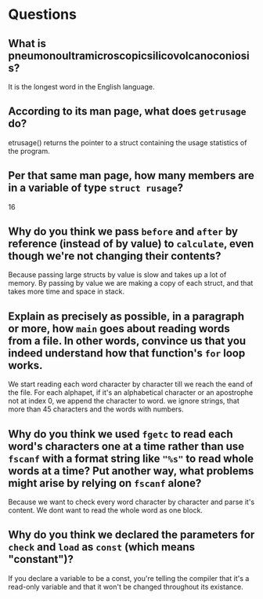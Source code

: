 # Questions

## What is pneumonoultramicroscopicsilicovolcanoconiosis?

It is the longest word in the English language.

## According to its man page, what does `getrusage` do?

etrusage() returns the pointer to a struct containing the usage statistics of the program.

## Per that same man page, how many members are in a variable of type `struct rusage`?

16

## Why do you think we pass `before` and `after` by reference (instead of by value) to `calculate`, even though we're not changing their contents?

Because passing large structs by value is slow and takes up a lot of memory.
By passing by value we are making a copy of each struct, and that takes more time and space in stack.

## Explain as precisely as possible, in a paragraph or more, how `main` goes about reading words from a file. In other words, convince us that you indeed understand how that function's `for` loop works.

We start reading each word character by character till we reach the eand of the file.
For each alphapet, if it's an alphabetical character or an apostrophe not at index 0, we append the character to word.
we ignore strings, that more than 45 characters and the words with numbers.

## Why do you think we used `fgetc` to read each word's characters one at a time rather than use `fscanf` with a format string like `"%s"` to read whole words at a time? Put another way, what problems might arise by relying on `fscanf` alone?

Because we want to check every word character by character and parse it's content. We dont want to read the whole word as one block.

## Why do you think we declared the parameters for `check` and `load` as `const` (which means "constant")?

If you declare a variable to be a const, you're telling the compiler that it's a read-only variable and that it won't be changed throughout its existance.
